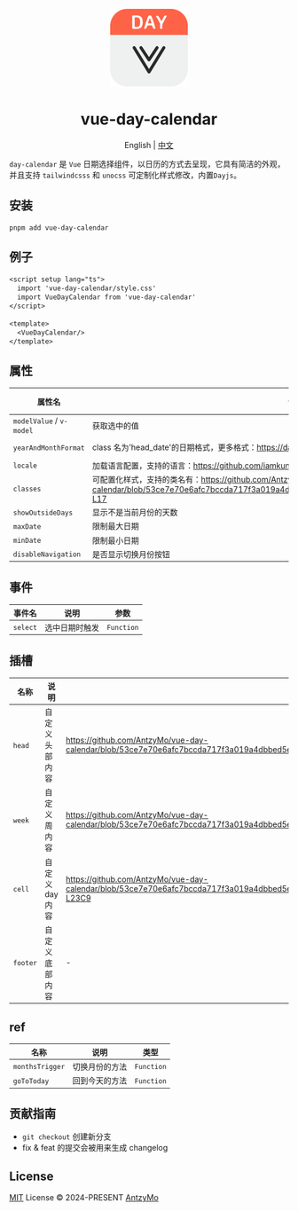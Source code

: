 <p align=center>
<a href="https://github.com/AntzyMo/vue-day-calendar"><img src="./assets/logo.svg" width="140" /></a>
</p>

<h1 align="center">
vue-day-calendar
</h1>

<p align="center">
English | <a href="README-CN.md">中文</a>
</p>

`day-calendar` 是 `Vue` 日期选择组件，以日历的方式去呈现，它具有简洁的外观，并且支持 `tailwindcsss` 和 `unocss` 可定制化样式修改，内置`Dayjs`。

## 安装
```shell
pnpm add vue-day-calendar
```

## 例子
```vue
<script setup lang="ts">
  import 'vue-day-calendar/style.css'
  import VueDayCalendar from 'vue-day-calendar'
</script>

<template>
  <VueDayCalendar/>
</template>
```
## 属性
| 属性名 | 说明 | 类型 | 默认值
| ----- | ---- | ----| --- |
| `modelValue` / `v-model` | 获取选中的值 | `string` | - |
| `yearAndMonthFormat` | class 名为'head_date'的日期格式，更多格式：https://day.js.org/docs/en/display/format | `string` | `MMMM YYYY` |
| `locale` | 加载语言配置，支持的语言：https://github.com/iamkun/dayjs/tree/dev/src/locale | `ILocale` | `en` |
| `classes` | 可配置化样式，支持的类名有：https://github.com/AntzyMo/vue-day-calendar/blob/53ce7e70e6afc7bccda717f3a019a4dbbed5ec6b/packages/vueDayCalendar/src/types.ts#L3-L17 | `Partial<classesTypes>` | - |
| `showOutsideDays` | 显示不是当前月份的天数 | `boolean` | `false` |
| `maxDate` | 限制最大日期 | `Date` / `Dayjs` | - |
| `minDate` | 限制最小日期 | `Date` / `Dayjs` | - |
| `disableNavigation` | 是否显示切换月份按钮 | `boolean` | - |

## 事件
| 事件名 | 说明 | 参数
| ----- | ---- | ----|
| `select` | 选中日期时触发 | `Function` |

## 插槽
| 名称 | 说明 | 参数 
| ----- | ---- | ----|  
| `head` | 自定义头部内容 | https://github.com/AntzyMo/vue-day-calendar/blob/53ce7e70e6afc7bccda717f3a019a4dbbed5ec6b/packages/vueDayCalendar/src/vueDayCalendar.vue#L21 | 
| `week` | 自定义周内容 | https://github.com/AntzyMo/vue-day-calendar/blob/53ce7e70e6afc7bccda717f3a019a4dbbed5ec6b/packages/vueDayCalendar/src/vueDayCalendar.vue#L22 | 
| `cell` | 自定义 day 内容 | https://github.com/AntzyMo/vue-day-calendar/blob/53ce7e70e6afc7bccda717f3a019a4dbbed5ec6b/packages/vueDayCalendar/src/vueDayCalendar.vue#L23C5-L23C9 | 
| `footer` | 自定义底部内容 | - | 

## ref
| 名称 | 说明 | 类型 
| ----- | ---- | ----|  
| `monthsTrigger` | 切换月份的方法 | `Function` | 
| `goToToday` | 回到今天的方法 | `Function` | 

## 贡献指南
- `git checkout` 创建新分支
- fix & feat 的提交会被用来生成 changelog
  
## License
[MIT](./LICENSE) License &copy; 2024-PRESENT [AntzyMo](https://github.com/AntzyMo)



